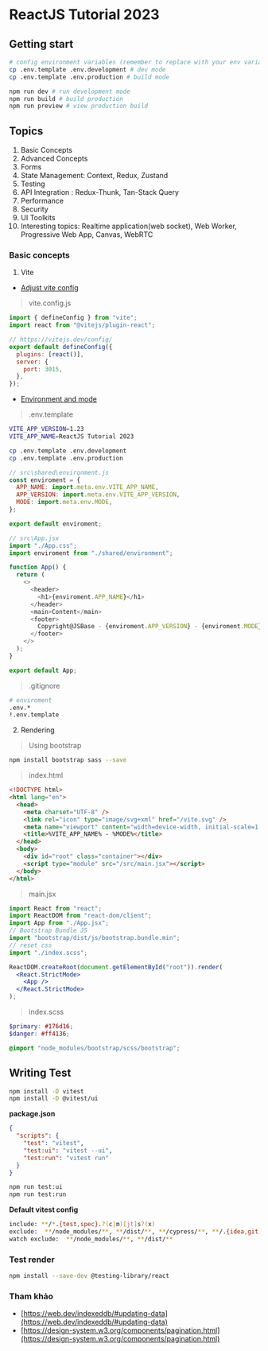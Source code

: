# ReactJS Tutorial 2023

## Getting start

```bash
# config environment variables (remember to replace with your env variables)
cp .env.template .env.development # dev mode
cp .env.template .env.production # build mode

npm run dev # run development mode
npm run build # build production
npm run preview # view production build
```

## Topics

1. Basic Concepts
2. Advanced Concepts
3. Forms
4. State Management: Context, Redux, Zustand
5. Testing
6. API Integration : Redux-Thunk, Tan-Stack Query
7. Performance
8. Security
9. UI Toolkits
10. Interesting topics: Realtime application(web socket), Web Worker, Progressive Web App, Canvas, WebRTC

### Basic concepts

1. Vite

- [Adjust vite config](https://vitejs.dev/config/build-options.html)

> vite.config.js

```js
import { defineConfig } from "vite";
import react from "@vitejs/plugin-react";

// https://vitejs.dev/config/
export default defineConfig({
  plugins: [react()],
  server: {
    port: 3015,
  },
});
```

- [Environment and mode](https://vitejs.dev/guide/env-and-mode.html)

> .env.template

```sh
VITE_APP_VERSION=1.23
VITE_APP_NAME=ReactJS Tutorial 2023
```

```sh
cp .env.template .env.development
cp .env.template .env.production
```

```js
// src\shared\environment.js
const enviroment = {
  APP_NAME: import.meta.env.VITE_APP_NAME,
  APP_VERSION: import.meta.env.VITE_APP_VERSION,
  MODE: import.meta.env.MODE,
};

export default enviroment;

// src\App.jsx
import "./App.css";
import enviroment from "./shared/environment";

function App() {
  return (
    <>
      <header>
        <h1>{enviroment.APP_NAME}</h1>
      </header>
      <main>Content</main>
      <footer>
        Copyright@JSBase - {enviroment.APP_VERSION} - {enviroment.MODE}
      </footer>
    </>
  );
}

export default App;
```

> .gitignore

```sh
# enviroment
.env.*
!.env.template
```

2. Rendering

> Using bootstrap

```sh
npm install bootstrap sass --save
```

> index.html

```html
<!DOCTYPE html>
<html lang="en">
  <head>
    <meta charset="UTF-8" />
    <link rel="icon" type="image/svg+xml" href="/vite.svg" />
    <meta name="viewport" content="width=device-width, initial-scale=1.0" />
    <title>%VITE_APP_NAME% - %MODE%</title>
  </head>
  <body>
    <div id="root" class="container"></div>
    <script type="module" src="/src/main.jsx"></script>
  </body>
</html>
```

> main.jsx

```jsx
import React from "react";
import ReactDOM from "react-dom/client";
import App from "./App.jsx";
// Bootstrap Bundle JS
import "bootstrap/dist/js/bootstrap.bundle.min";
// reset css
import "./index.scss";

ReactDOM.createRoot(document.getElementById("root")).render(
  <React.StrictMode>
    <App />
  </React.StrictMode>
);
```

> index.scss

```scss
$primary: #176d16;
$danger: #ff4136;

@import "node_modules/bootstrap/scss/bootstrap";
```

## Writing Test

```sh
npm install -D vitest
npm install -D @vitest/ui
```

**package.json**

```json
{
  "scripts": {
    "test": "vitest",
    "test:ui": "vitest --ui",
    "test:run": "vitest run"
  }
}
```

```sh
npm run test:ui
npm run test:run
```

**Default vitest config**

```sh
include: **/*.{test,spec}.?(c|m)[jt]s?(x)
exclude:  **/node_modules/**, **/dist/**, **/cypress/**, **/.{idea,git,cache,output,temp}/**, **/{karma,rollup,webpack,vite,vitest,jest,ava,babel,nyc,cypress,tsup,build}.config.*
watch exclude:  **/node_modules/**, **/dist/**
```

### Test render

```sh
npm install --save-dev @testing-library/react
```

### Tham khảo

- [https://web.dev/indexeddb/#updating-data](https://web.dev/indexeddb/#updating-data)
- [https://design-system.w3.org/components/pagination.html](https://design-system.w3.org/components/pagination.html)
